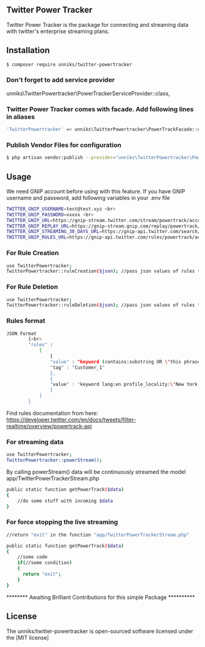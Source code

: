 
## Twitter Power Tracker

Twitter Power Tracker is the package for connecting and streaming data with twitter's enterprise streaming plans.

## Installation

```sh
$ composer require unniks/twitter-powertracker
```

### Don't forget to add service provider
unniks\TwitterPowertracker\PowerTrackerServiceProvider::class,

### Twitter Power Tracker comes with facade. Add following lines in aliases
```sh
'TwitterPowertracker' => unniks\TwitterPowertracker\PowerTrackFacade::class,
```

### Publish Vendor Files for configuration
```sh
$ php artisan vendor:publish --provider="unniks\TwitterPowertracker\PowerTrackerServiceProvider"
```

## Usage

We need GNIP account before using with this feature. If you have GNIP username and password, add following variables in your .env file

```sh
TWITTER_GNIP_USERNAME=test@test.xyz <br>
TWITTER_GNIP_PASSWORD=xxxxx <br>
TWITTER_GNIP_URL=https://gnip-stream.twitter.com/stream/powertrack/accounts/{username}/publishers/twitter/{variable}.json <br>
TWITTER_GNIP_REPLAY_URL=https://gnip-stream.gnip.com/replay/powertrack/accounts/{username}/publishers/twitter/{variabale}.json <br>
TWITTER_GNIP_STREAMING_30_DAYS_URL=https://gnip-api.twitter.com/search/30day/accounts/{username}/{variabale}.json <br>
TWITTER_GNIP_RULES_URL=https://gnip-api.twitter.com/rules/powertrack/accounts/{username}/publishers/twitter/{variabale}.json 
```


### For Rule Creation
```sh
use TwitterPowertracker; 
TwitterPowertracker::ruleCreation($json); //pass json values of rules to create
```


### For Rule Deletion 
```sh
use TwitterPowertracker;
TwitterPowertracker::ruleDeletion($json); //pass json values of rules to delete
```

### Rules format

```sh
JSON Format 
        {<br>
        "rules" :
            [
                {
                "value" : "keyword (contains:substring OR \"this phrase\")",
                "tag" : "Customer_1"
                },
                {
                "value" : "keyword lang:en profile_locality:\"New York City\""
                }
            ]
        }
```

Find rules documentation from here: https://developer.twitter.com/en/docs/tweets/filter-realtime/overview/powertrack-api

### For streaming data

```sh
use TwitterPowertracker; 
TwitterPowertracker::powerStream();
```
By calling powerStream() data will be continuously streamed the model app/TwitterPowerTrackerStream.php 

```sh
public static function getPowerTrack($data)
{
    //do some stuff with incoming $data
}
```

### For force stopping the live streaming

```sh
//return "exit" in the function "app/TwitterPowerTrackerStream.php"

public static function getPowerTrack($data)
{
    //some code
    if(//some condition)
    {
      return "exit";
    }
}
```

******** Awaiting Brilliant Contributions for this simple Package **********

## License

The unniks/twitter-powertracker is open-sourced software licensed under the [MIT license]
